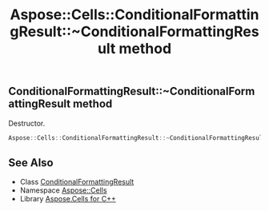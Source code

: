 ﻿---
title: Aspose::Cells::ConditionalFormattingResult::~ConditionalFormattingResult method
linktitle: ~ConditionalFormattingResult
second_title: Aspose.Cells for C++ API Reference
description: 'Aspose::Cells::ConditionalFormattingResult::~ConditionalFormattingResult method. Destructor in C++.'
type: docs
weight: 200
url: /cpp/aspose.cells/conditionalformattingresult/~conditionalformattingresult/
---
## ConditionalFormattingResult::~ConditionalFormattingResult method


Destructor.

```cpp
Aspose::Cells::ConditionalFormattingResult::~ConditionalFormattingResult()
```

## See Also

* Class [ConditionalFormattingResult](../)
* Namespace [Aspose::Cells](../../)
* Library [Aspose.Cells for C++](../../../)
